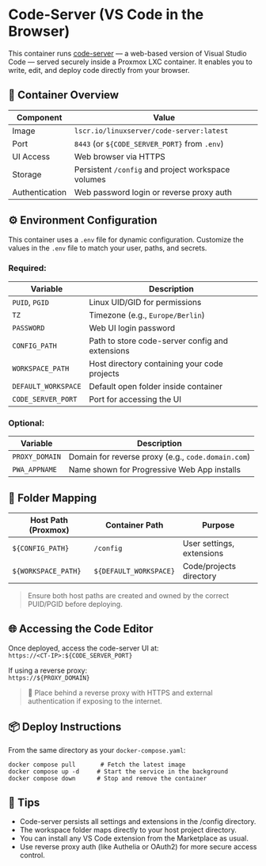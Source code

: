 # Code-Server (VS Code in the Browser)

This container runs [code-server](https://github.com/coder/code-server) — a web-based version of Visual Studio Code — served securely inside a Proxmox LXC container. It enables you to write, edit, and deploy code directly from your browser.

## 🐳 Container Overview
| Component     | Value                        |
|---------------|------------------------------|
| Image         | `lscr.io/linuxserver/code-server:latest` |
| Port          | `8443` (or `${CODE_SERVER_PORT}` from `.env`) |
| UI Access     | Web browser via HTTPS |
| Storage       | Persistent `/config` and project workspace volumes |
| Authentication| Web password login or reverse proxy auth |

## ⚙️ Environment Configuration

This container uses a `.env` file for dynamic configuration. Customize the values in the `.env` file to match your user, paths, and secrets.

### Required:

| Variable            | Description |
|---------------------|-------------|
| `PUID`, `PGID`      | Linux UID/GID for permissions |
| `TZ`                | Timezone (e.g., `Europe/Berlin`) |
| `PASSWORD`          | Web UI login password |
| `CONFIG_PATH`       | Path to store code-server config and extensions |
| `WORKSPACE_PATH`    | Host directory containing your code projects |
| `DEFAULT_WORKSPACE` | Default open folder inside container |
| `CODE_SERVER_PORT`  | Port for accessing the UI |

### Optional:

| Variable        | Description |
|-----------------|-------------|
| `PROXY_DOMAIN`  | Domain for reverse proxy (e.g., `code.domain.com`) |
| `PWA_APPNAME`   | Name shown for Progressive Web App installs |

## 📁 Folder Mapping

| Host Path (Proxmox)        | Container Path         | Purpose                    |
|----------------------------|------------------------|----------------------------|
| `${CONFIG_PATH}`           | `/config`              | User settings, extensions  |
| `${WORKSPACE_PATH}`        | `${DEFAULT_WORKSPACE}` | Code/projects directory    |

> Ensure both host paths are created and owned by the correct PUID/PGID before deploying.

## 🌐 Accessing the Code Editor

Once deployed, access the code-server UI at:<br>
`https://<CT-IP>:${CODE_SERVER_PORT}`

If using a reverse proxy:<br>
`https://${PROXY_DOMAIN}`

> 🔐 Place behind a reverse proxy with HTTPS and external authentication if exposing to the internet.

## 📦 Deploy Instructions

From the same directory as your `docker-compose.yaml`:
```
docker compose pull       # Fetch the latest image
docker compose up -d     # Start the service in the background
docker compose down      # Stop and remove the container
```

## 🧠 Tips
* Code-server persists all settings and extensions in the /config directory.
* The workspace folder maps directly to your host project directory.
* You can install any VS Code extension from the Marketplace as usual.
* Use reverse proxy auth (like Authelia or OAuth2) for more secure access control.
